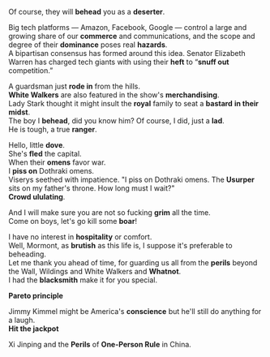 Of course, they will **behead** you as a **deserter**.  
  
Big tech platforms — Amazon, Facebook, Google — control a large and growing share of our **commerce** and communications, and the scope and degree of their **dominance** poses real **hazards**.  
A bipartisan consensus has formed around this idea. Senator Elizabeth Warren has charged tech giants with using their **heft** to “**snuff out** competition.”  
  
A guardsman just **rode in** from the hills.  
**White Walkers** are also featured in the show's **merchandising**.  
Lady Stark thought it might insult the **royal** family to seat a **bastard** **in their midst**.  
The boy I **behead**, did you know him? Of course, I did, just a **lad**.  
He is tough, a true **ranger**.  
  
Hello, little **dove**.  
She's **fled** the capital.  
When their **omens** favor war.  
I **piss on** Dothraki omens.  
Viserys seethed with impatience. "I piss on Dothraki omens. The **Usurper** sits on my father's throne. How long must I wait?"  
**Crowd ululating**.  
  
And I will make sure you are not so fucking **grim** all the time.  
Come on boys, let's go kill some **boar**!  
  
I have no interest in **hospitality** or comfort.  
Well, Mormont, as **brutish** as this life is, I suppose it's preferable to beheading.  
Let me thank you ahead of time, for guarding us all from the **perils** beyond the Wall, Wildings and White Walkers and **Whatnot**.  
I had the **blacksmith** make it for you special.  
  
**Pareto principle**  
  
Jimmy Kimmel might be America's **conscience** but he'll still do anything for a laugh.  
**Hit the jackpot**  
  
Xi Jinping and the **Perils** of **One-Person Rule** in China.  

